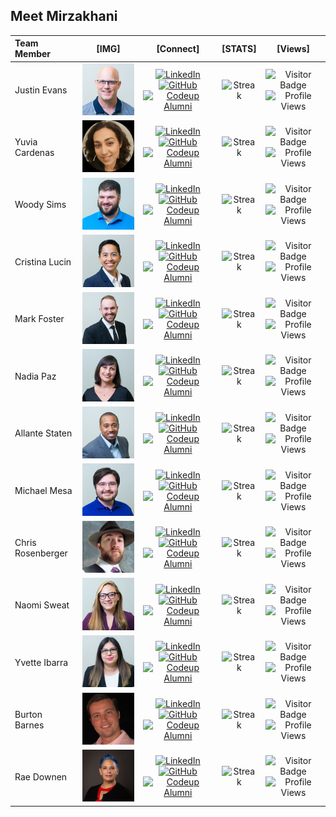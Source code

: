 ## Meet Mirzakhani
|Team Member|[IMG]|[Connect]|[STATS]|[Views]|
|:----------|:---:|:--------:|:----:|:-----:|
|Justin Evans|![Justin's_PIC](./images/AP_Justin.jpg)|[![LinkedIn](https://img.shields.io/badge/Justin's%20linkedin-%230077B5.svg?style=for-the-badge&logo=linkedin&logoColor=white)](https://www.linkedin.com/in/qmcbt)[![GitHub](https://img.shields.io/badge/Justin's%20GitHub-100000?style=for-the-badge&logo=github&logoColor=white)](https://github.com/QMCBT-JustinEvans)[![Codeup Alumni](https://img.shields.io/badge/Justin's%20Codeup%20Alumni%20Page-green?style=for-the-badge&logo=codeup&logoColor=white)](https://alumni.codeup.com/students/1725)|![Streak](https://github-readme-streak-stats.herokuapp.com/?user=QMCBT-JustinEvans)|![Visitor Badge](https://visitor-badge.laobi.icu/badge?page_id=QMCBT-JustinEvans)![Profile Views](https://komarev.com/ghpvc/?username=your-github-QMCBT-JustinEvans&color=66CDEB)
|Yuvia Cardenas|![Yuvia's_PIC](./images/AP_Yuvia.jpg)|[![LinkedIn](https://img.shields.io/badge/Yuvia's%20linkedin-%230077B5.svg?style=for-the-badge&logo=linkedin&logoColor=white)](https://www.linkedin.com/in/yuvia-cardenas-083080126/)[![GitHub](https://img.shields.io/badge/Yuvia's%20GitHub-100000?style=for-the-badge&logo=github&logoColor=white)](https://github.com/yuvia-cardenas)[![Codeup Alumni](https://img.shields.io/badge/Yuvia's%20Codeup%20Alumni%20Page-green?style=for-the-badge&logo=codeup&logoColor=white)](https://alumni.codeup.com/students/1718)|![Streak](https://github-readme-streak-stats.herokuapp.com/?user=yuvia-cardenas)|![Visitor Badge](https://visitor-badge.laobi.icu/badge?page_id=yuvia-cardenas)![Profile Views](https://komarev.com/ghpvc/?username=your-github-yuvia-cardenas&color=66CDEB)
|Woody Sims|![Woody's_PIC](./images/AP_Woody.jpg)|[![LinkedIn](https://img.shields.io/badge/Woody's%20linkedin-%230077B5.svg?style=for-the-badge&logo=linkedin&logoColor=white)](https://www.linkedin.com/in/woodrow-sims/)[![GitHub](https://img.shields.io/badge/Woody's%20GitHub-100000?style=for-the-badge&logo=github&logoColor=white)](https://github.com/Is0metry)[![Codeup Alumni](https://img.shields.io/badge/Woody's%20Codeup%20Alumni%20Page-green?style=for-the-badge&logo=codeup&logoColor=white)](https://alumni.codeup.com/students/1723)|![Streak](https://github-readme-streak-stats.herokuapp.com/?user=Is0metry)|![Visitor Badge](https://visitor-badge.laobi.icu/badge?page_id=Is0metry)![Profile Views](https://komarev.com/ghpvc/?username=your-github-Is0metry&color=66CDEB)
|Cristina Lucin|![Cristina's_PIC](./images/AP_Cristina.jpg)|[![LinkedIn](https://img.shields.io/badge/Cristina's%20linkedin-%230077B5.svg?style=for-the-badge&logo=linkedin&logoColor=white)](https://www.linkedin.com/in/cristina-lucin/)[![GitHub](https://img.shields.io/badge/Cristina's%20GitHub-100000?style=for-the-badge&logo=github&logoColor=white)](https://github.com/cristinalucin)[![Codeup Alumni](https://img.shields.io/badge/Cristina's%20Codeup%20Alumni%20Page-green?style=for-the-badge&logo=codeup&logoColor=white)](https://alumni.codeup.com/students/1722)|![Streak](https://github-readme-streak-stats.herokuapp.com/?user=cristinalucin)|![Visitor Badge](https://visitor-badge.laobi.icu/badge?page_id=cristinalucin)![Profile Views](https://komarev.com/ghpvc/?username=your-github-cristinalucin&color=66CDEB)
|Mark Foster|![Mark's_PIC](./images/AP_Mark.jpg)|[![LinkedIn](https://img.shields.io/badge/Mark's%20linkedin-%230077B5.svg?style=for-the-badge&logo=linkedin&logoColor=white)](https://www.linkedin.com/in/markdouglasfoster/)[![GitHub](https://img.shields.io/badge/Mark's%20GitHub-100000?style=for-the-badge&logo=github&logoColor=white)](https://github.com/markydoug)[![Codeup Alumni](https://img.shields.io/badge/Mark's%20Codeup%20Alumni%20Page-green?style=for-the-badge&logo=codeup&logoColor=white)](https://alumni.codeup.com/students/1720)|![Streak](https://github-readme-streak-stats.herokuapp.com/?user=markydoug)|![Visitor Badge](https://visitor-badge.laobi.icu/badge?page_id=markydoug)![Profile Views](https://komarev.com/ghpvc/?username=your-github-markydoug&color=66CDEB)
|Nadia Paz|![Nadia's_PIC](./images/AP_Nadia.jpg)|[![LinkedIn](https://img.shields.io/badge/Nadia's%20linkedin-%230077B5.svg?style=for-the-badge&logo=linkedin&logoColor=white)](https://www.linkedin.com/in/nadiapaz/)[![GitHub](https://img.shields.io/badge/Nadia's%20GitHub-100000?style=for-the-badge&logo=github&logoColor=white)](https://github.com/nadia-paz)[![Codeup Alumni](https://img.shields.io/badge/Nadia's%20Codeup%20Alumni%20Page-green?style=for-the-badge&logo=codeup&logoColor=white)](https://alumni.codeup.com/students/1727)|![Streak](https://github-readme-streak-stats.herokuapp.com/?user=nadia-paz)|![Visitor Badge](https://visitor-badge.laobi.icu/badge?page_id=nadia-paz)![Profile Views](https://komarev.com/ghpvc/?username=your-github-nadia-paz&color=66CDEB)
|Allante Staten|![Allante's_PIC](./images/AP_Allante.jpg)|[![LinkedIn](https://img.shields.io/badge/Allante's%20linkedin-%230077B5.svg?style=for-the-badge&logo=linkedin&logoColor=white)](https://www.linkedin.com/in/allantestaten/)[![GitHub](https://img.shields.io/badge/Allante's%20GitHub-100000?style=for-the-badge&logo=github&logoColor=white)](https://github.com/allantestaten)[![Codeup Alumni](https://img.shields.io/badge/Allante's%20Codeup%20Alumni%20Page-green?style=for-the-badge&logo=codeup&logoColor=white)](https://alumni.codeup.com/students/1721)|![Streak](https://github-readme-streak-stats.herokuapp.com/?user=allantestaten)|![Visitor Badge](https://visitor-badge.laobi.icu/badge?page_id=allantestaten)![Profile Views](https://komarev.com/ghpvc/?username=your-github-allantestaten&color=66CDEB)
|Michael Mesa|![Michael's_PIC](./images/AP_Michael.jpg)|[![LinkedIn](https://img.shields.io/badge/Michael's%20linkedin-%230077B5.svg?style=for-the-badge&logo=linkedin&logoColor=white)](https://www.linkedin.com/in/michael-austin-mesa/)[![GitHub](https://img.shields.io/badge/Michael's%20GitHub-100000?style=for-the-badge&logo=github&logoColor=white)](https://github.com/Michael-Austin-Mesa)[![Codeup Alumni](https://img.shields.io/badge/Michael's%20Codeup%20Alumni%20Page-green?style=for-the-badge&logo=codeup&logoColor=white)](https://alumni.codeup.com/students/1724)|![Streak](https://github-readme-streak-stats.herokuapp.com/?user=Michael-Austin-Mesa)|![Visitor Badge](https://visitor-badge.laobi.icu/badge?page_id=Michael-Austin-Mesa)![Profile Views](https://komarev.com/ghpvc/?username=your-github-Michael-Austin-Mesa&color=66CDEB)
|Chris Rosenberger|![JC's_PIC](./images/AP_JC.jpg)|[![LinkedIn](https://img.shields.io/badge/JC's%20linkedin-%230077B5.svg?style=for-the-badge&logo=linkedin&logoColor=white)](https://www.linkedin.com/in/johnrosenberger/)[![GitHub](https://img.shields.io/badge/JC's%20GitHub-100000?style=for-the-badge&logo=github&logoColor=white)](https://github.com/jcrosenberger)[![Codeup Alumni](https://img.shields.io/badge/JC's%20Codeup%20Alumni%20Page-green?style=for-the-badge&logo=codeup&logoColor=white)](https://alumni.codeup.com/students/1728)|![Streak](https://github-readme-streak-stats.herokuapp.com/?user=jcrosenberger)|![Visitor Badge](https://visitor-badge.laobi.icu/badge?page_id=jcrosenberger)![Profile Views](https://komarev.com/ghpvc/?username=your-github-jcrosenberger&color=66CDEB)
|Naomi Sweat|![Naomi's_PIC](./images/AP_Naomi.jpg)|[![LinkedIn](https://img.shields.io/badge/Naomi's%20linkedin-%230077B5.svg?style=for-the-badge&logo=linkedin&logoColor=white)](https://www.linkedin.com/in/naomi-sweatt-550b8624a/)[![GitHub](https://img.shields.io/badge/Naomi's%20GitHub-100000?style=for-the-badge&logo=github&logoColor=white)](https://github.com/Naomi-SB)[![Codeup Alumni](https://img.shields.io/badge/Naomi's%20Codeup%20Alumni%20Page-green?style=for-the-badge&logo=codeup&logoColor=white)](https://alumni.codeup.com/students/1717)|![Streak](https://github-readme-streak-stats.herokuapp.com/?user=Naomi-SB)|![Visitor Badge](https://visitor-badge.laobi.icu/badge?page_id=Naomi-SB)![Profile Views](https://komarev.com/ghpvc/?username=your-github-Naomi-SB&color=66CDEB)
|Yvette Ibarra|![Yvette's_PIC](./images/AP_Yvette.jpg)|[![LinkedIn](https://img.shields.io/badge/Yvette's%20linkedin-%230077B5.svg?style=for-the-badge&logo=linkedin&logoColor=white)](https://www.linkedin.com/in/yvette-ibarra01/)[![GitHub](https://img.shields.io/badge/Yvette's%20GitHub-100000?style=for-the-badge&logo=github&logoColor=white)](https://github.com/Yvette-Ibarra)[![Codeup Alumni](https://img.shields.io/badge/Yvette's%20Codeup%20Alumni%20Page-green?style=for-the-badge&logo=codeup&logoColor=white)](https://alumni.codeup.com/students/1716)|![Streak](https://github-readme-streak-stats.herokuapp.com/?user=Yvette-Ibarra)|![Visitor Badge](https://visitor-badge.laobi.icu/badge?page_id=Yvette-Ibarra)![Profile Views](https://komarev.com/ghpvc/?username=your-github-Yvette-Ibarra&color=66CDEB)
|Burton Barnes|![Burton's_PIC](./images/AP_Burton.jpg)|[![LinkedIn](https://img.shields.io/badge/Burton's%20linkedin-%230077B5.svg?style=for-the-badge&logo=linkedin&logoColor=white)](https://www.linkedin.com/in/burton-barnes-9b28b21a6/)[![GitHub](https://img.shields.io/badge/Burton's%20GitHub-100000?style=for-the-badge&logo=github&logoColor=white)](https://github.com/BurtonBarnes)[![Codeup Alumni](https://img.shields.io/badge/Burton's%20Codeup%20Alumni%20Page-green?style=for-the-badge&logo=codeup&logoColor=white)](https://alumni.codeup.com/students/1719)|![Streak](https://github-readme-streak-stats.herokuapp.com/?user=BurtonBarnes)|![Visitor Badge](https://visitor-badge.laobi.icu/badge?page_id=BurtonBarnes)![Profile Views](https://komarev.com/ghpvc/?username=your-github-BurtonBarnes&color=66CDEB)
|Rae Downen|![Rae's_PIC](./images/AP_Rachel.jpg)|[![LinkedIn](https://img.shields.io/badge/Rae's%20linkedin-%230077B5.svg?style=for-the-badge&logo=linkedin&logoColor=white)](https://www.linkedin.com/in/rachel-downen/)[![GitHub](https://img.shields.io/badge/Rae's%20GitHub-100000?style=for-the-badge&logo=github&logoColor=white)](https://github.com/raedownen)[![Codeup Alumni](https://img.shields.io/badge/Rae's%20Codeup%20Alumni%20Page-green?style=for-the-badge&logo=codeup&logoColor=white)](https://alumni.codeup.com/students/1726)|![Streak](https://github-readme-streak-stats.herokuapp.com/?user=raedownen)|![Visitor Badge](https://visitor-badge.laobi.icu/badge?page_id=raedownen)![Profile Views](https://komarev.com/ghpvc/?username=your-github-raedownen&color=66CDEB)

